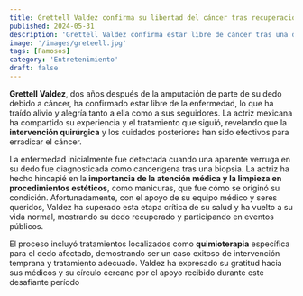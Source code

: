 ```yaml
---
title: Grettell Valdez confirma su libertad del cáncer tras recuperación exitosa
published: 2024-05-31
description: 'Grettell Valdez confirma estar libre de cáncer tras una difícil lucha que incluyó la amputación parcial de un dedo'
image: '/images/greteell.jpg'
tags: [Famosos]
category: 'Entretenimiento'
draft: false 
---
```

**Grettell Valdez**, dos años después de la amputación de parte de su dedo debido a cáncer, ha confirmado estar libre de la enfermedad, lo que ha traído alivio y alegría tanto a ella como a sus seguidores. La actriz mexicana ha compartido su experiencia y el tratamiento que siguió, revelando que la **intervención quirúrgica** y los cuidados posteriores han sido efectivos para erradicar el cáncer.

La enfermedad inicialmente fue detectada cuando una aparente verruga en su dedo fue diagnosticada como cancerígena tras una biopsia. La actriz ha hecho hincapié en la **importancia de la atención médica y la limpieza en procedimientos estéticos**, como manicuras, que fue cómo se originó su condición. Afortunadamente, con el apoyo de su equipo médico y seres queridos, Valdez ha superado esta etapa crítica de su salud y ha vuelto a su vida normal, mostrando su dedo recuperado y participando en eventos públicos.

El proceso incluyó tratamientos localizados como **quimioterapia** específica para el dedo afectado, demostrando ser un caso exitoso de intervención temprana y tratamiento adecuado. Valdez ha expresado su gratitud hacia sus médicos y su círculo cercano por el apoyo recibido durante este desafiante período​
